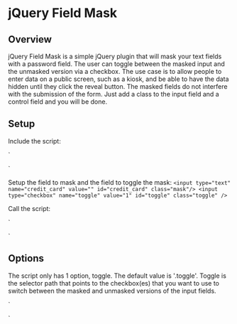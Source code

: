 # jQuery Field Mask

## Overview

jQuery Field Mask is a simple jQuery plugin that will mask your text fields with a password field.  The user can toggle between the masked input and the unmasked version via a checkbox.  The use case is to allow people to enter data on a public screen, such as a kiosk, and be able to have the data hidden until they click the reveal button.  The masked fields do not interfere with the submission of the form.  Just add a class to the input field and a control field and you will be done.

## Setup

Include the script:

`
<script src="https://ajax.googleapis.com/ajax/libs/jquery/1.6.4/jquery.min.js"></script>
<script src="js/mask.js"></script>
`

Setup the field to mask and the field to toggle the mask:
`
<input type="text" name="credit_card" value="" id="credit_card" class="mask"/>
<input type="checkbox" name="toggle" value="1" id="toggle" class="toggle" />
`

Call the script:

`
<script lang="Javascript">
	$(document).ready(function() {
		$('.mask').mask();
	});
</script>
`

## Options

The script only has 1 option, toggle.  The default value is '.toggle'.  Toggle is the selector path that points to the checkbox(es) that you want to use to switch between the masked and unmasked versions of the input fields.

`
<script lang="Javascript">
	$(document).ready(function() {
		$('.mask').mask({toggle: '.toggle'});
	});
</script>
`
